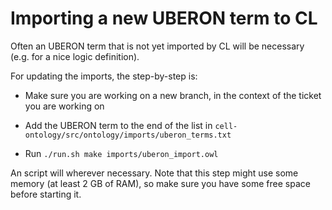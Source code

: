 # Importing a new UBERON term to CL

Often an UBERON term that is not yet imported by CL will be necessary (e.g. for a nice logic definition). 

For updating the imports, the step-by-step is:

- Make sure you are working on a new branch, in the context of the ticket you are working on 

- Add the UBERON term to the end of the list in `cell-ontology/src/ontology/imports/uberon_terms.txt`

- Run `./run.sh make imports/uberon_import.owl`

An  script will wherever necessary. Note that this step might use some memory (at least 2 GB of RAM), so make sure you have some free space before starting it. 


